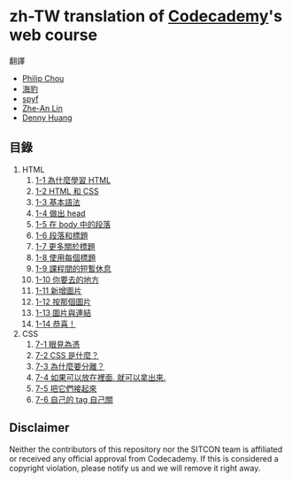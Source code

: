zh-TW translation of [Codecademy](http://www.codecademy.com/)'s web course
===========================================================================
翻譯

* [Philip Chou](https://github.com/pcchou)
* [海豹](https://github.com/seadog007)
* [spyf](https://github.com/spyf)
* [Zhe-An Lin](https://github.com/ZALin)
* [Denny Huang](https://github.com/denny0223)


目錄
----
1. HTML
   1. [1-1 為什麼學習 HTML](1-1_why-learn-html.md)
   2. [1-2 HTML 和 CSS](1-2_html-and-css.md)
   3. [1-3 基本語法](1-3_Basic-terminology.md)
   4. [1-4 做出 head](1-4_Make-the-head.md)
   5. [1-5 在 body 中的段落](1-5_Paragraphs-in-the-body.md)
   6. [1-6 段落和標題](1-6_Paragraphs-and-headings.md)
   7. [1-7 更多關於標題](1-7_More-about-headings.md)
   8. [1-8 使用每個標題](1-8_Using-every-heading.md)
   9. [1-9 課程間的短暫休息](1-9_Mid-lesson-breather.md)
   10. [1-10 你要去的地方](1-10_You're-going-places.md)
   11. [1-11 新增圖片](1-11_Adding-images.md)	
   12. [1-12 按那個圖片](1-12_click-that-image.md)
   13. [1-13 圖片與連結](1-13_images-and-links.md)
   14. [1-14 恭喜！](1-14_congratulations.md)	
2. CSS
   1. [7-1 眼見為憑](7-1_seeing-is-beliving.md)
   2. [7-2 CSS 是什麼？](7-2_what-css-is.md)
   3. [7-3 為什麼要分離？](7-3_why-seperate-form-from-function.md)
   4. [7-4 如果可以放在裡面. 就可以拿出來.](7-4_if-it's-in-it's-out.md)
   5. [7-5 把它們接起來](7-5_link-it-up.md)
   6. [7-6 自己的 tag 自己關](7-6_psa-self-closing-tags.md)


Disclaimer
----------
Neither the contributors of this repository nor the SITCON team is affiliated or received any official approval from Codecademy.
If this is considered a copyright violation, please notify us and we will remove it right away.
